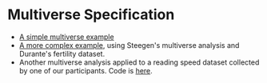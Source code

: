# Multiverse Specification

* [A simple multiverse example](
https://github.com/uwdata/multiverse-spec/blob/master/tutorial/simple.md
)
* [A more complex example](
https://github.com/uwdata/multiverse-spec/blob/master/tutorial/fertility.md
), using Steegen's multiverse analysis and 
Durante's fertility dataset.
* Another multiverse analysis applied to a reading speed dataset collected by
one of our participants. Code is [here](
https://github.com/uwdata/multiverse-spec/tree/master/example/reading
).
